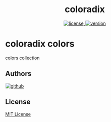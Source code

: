 <p>
  <h1 align="center">coloradix</h1>
</p>

<p align="center">
  <a title="license" href="https://github.com/coloradix/coloradix/blob/main/LICENSE">
    <picture>
      <source media="(prefers-color-scheme: dark)" srcset="https://none.deno.dev/npm/l/@coloradix/colors?t=dark">
      <img alt="license" src="https://none.deno.dev/npm/l/@coloradix/colors?t=light" hspace="1">
    </picture>
  </a>
  <a title="version" href="https://www.npmjs.com/package/@coloradix/colors">
    <picture>
      <source media="(prefers-color-scheme: dark)" srcset="https://none.deno.dev/npm/v/@coloradix/colors?t=dark">
      <img alt="version" src="https://none.deno.dev/npm/v/@coloradix/colors?t=light" hspace="1">
    </picture>
  </a>
</p>

# coloradix colors

colors collection

## Authors

<p>
  <a title="github" href="https://github.com/flamrdevs">
    <picture>
      <source media="(prefers-color-scheme: dark)" srcset="https://flamrdevs.pages.dev/badge/dark.svg">
      <img alt="github" src="https://flamrdevs.pages.dev/badge/light.svg" hspace="1">
    </picture>
  </a>
</p>

## License

[MIT License](https://github.com/coloradix/coloradix/blob/main/LICENSE)
